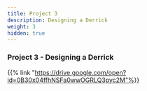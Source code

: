 ```yaml
---
title: Project 3
description: Designing a Derrick
weight: 3
hidden: true
---
```


### Project 3 - Designing a Derrick

{{% link "https://drive.google.com/open?id=0B30x04ffhNSFa0wwOGRLQ3pyc2M"%}}
